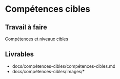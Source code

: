 # Compétences cibles

## Travail à faire

Compétences et niveaux cibles

## Livrables
- docs/compétences-cibles/compétences-cibles.md
- docs/compétences-cibles/images/*

